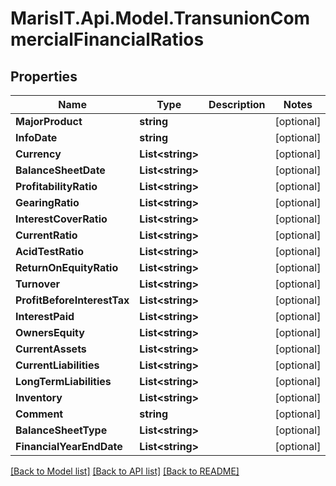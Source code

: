 
# MarisIT.Api.Model.TransunionCommercialFinancialRatios

## Properties

Name | Type | Description | Notes
------------ | ------------- | ------------- | -------------
**MajorProduct** | **string** |  | [optional] 
**InfoDate** | **string** |  | [optional] 
**Currency** | **List&lt;string&gt;** |  | [optional] 
**BalanceSheetDate** | **List&lt;string&gt;** |  | [optional] 
**ProfitabilityRatio** | **List&lt;string&gt;** |  | [optional] 
**GearingRatio** | **List&lt;string&gt;** |  | [optional] 
**InterestCoverRatio** | **List&lt;string&gt;** |  | [optional] 
**CurrentRatio** | **List&lt;string&gt;** |  | [optional] 
**AcidTestRatio** | **List&lt;string&gt;** |  | [optional] 
**ReturnOnEquityRatio** | **List&lt;string&gt;** |  | [optional] 
**Turnover** | **List&lt;string&gt;** |  | [optional] 
**ProfitBeforeInterestTax** | **List&lt;string&gt;** |  | [optional] 
**InterestPaid** | **List&lt;string&gt;** |  | [optional] 
**OwnersEquity** | **List&lt;string&gt;** |  | [optional] 
**CurrentAssets** | **List&lt;string&gt;** |  | [optional] 
**CurrentLiabilities** | **List&lt;string&gt;** |  | [optional] 
**LongTermLiabilities** | **List&lt;string&gt;** |  | [optional] 
**Inventory** | **List&lt;string&gt;** |  | [optional] 
**Comment** | **string** |  | [optional] 
**BalanceSheetType** | **List&lt;string&gt;** |  | [optional] 
**FinancialYearEndDate** | **List&lt;string&gt;** |  | [optional] 

[[Back to Model list]](../README.md#documentation-for-models)
[[Back to API list]](../README.md#documentation-for-api-endpoints)
[[Back to README]](../README.md)

